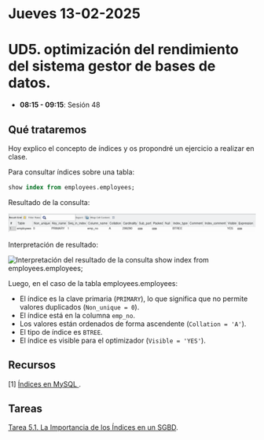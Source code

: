 
# Jueves 13-02-2025

# UD5. optimización del rendimiento del sistema gestor de bases de datos.

- **08:15 - 09:15**: Sesión 48

## Qué trataremos
Hoy explico el concepto de índices y os propondré un ejercicio a realizar en clase.

Para consultar índices sobre una tabla:

```sql
show index from employees.employees;
```

Resultado de la consulta:

![Resultado de la consulta show index from employees.employees;](/Documents/UD5/images/resultado%20show%20index.png)

Interpretación de resultado:

![Interpretación del resultado de la consulta show index from employees.employees;](/Documents/UD5/images/interpretación%20resultado%20show%20index.png)

Luego, en el caso de la tabla employees.employees:

- El índice es la clave primaria (`PRIMARY`), lo que significa que no permite valores duplicados (`Non_unique = 0`).
- El índice está en la columna `emp_no`.
- Los valores están ordenados de forma ascendente (`Collation = 'A'`).
- El tipo de índice es `BTREE`.
- El índice es visible para el optimizador (`Visible = 'YES'`).



## Recursos
[1] [Índices en MySQL
](https://wiki.cifprodolfoucha.es/index.php?title=Mysql_Indices).



## Tareas
[Tarea 5.1. La Importancia de los Índices en un SGBD](/Documents/UD5/excercises/Tarea%205.1.%20La%20Importancia%20de%20los%20Índices%20en%20un%20SGBD.pdf).